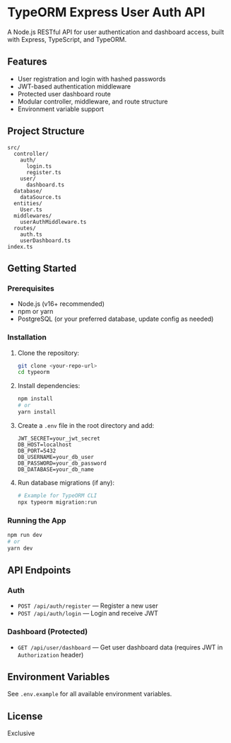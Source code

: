 # TypeORM Express User Auth API

A Node.js RESTful API for user authentication and dashboard access, built with Express, TypeScript, and TypeORM.

## Features
- User registration and login with hashed passwords
- JWT-based authentication middleware
- Protected user dashboard route
- Modular controller, middleware, and route structure
- Environment variable support

## Project Structure
```
src/
  controller/
    auth/
      login.ts
      register.ts
    user/
      dashboard.ts
  database/
    dataSource.ts
  entities/
    User.ts
  middlewares/
    userAuthMiddleware.ts
  routes/
    auth.ts
    userDashboard.ts
index.ts
```

## Getting Started

### Prerequisites
- Node.js (v16+ recommended)
- npm or yarn
- PostgreSQL (or your preferred database, update config as needed)

### Installation
1. Clone the repository:
   ```sh
   git clone <your-repo-url>
   cd typeorm
   ```
2. Install dependencies:
   ```sh
   npm install
   # or
   yarn install
   ```
3. Create a `.env` file in the root directory and add:
   ```env
   JWT_SECRET=your_jwt_secret
   DB_HOST=localhost
   DB_PORT=5432
   DB_USERNAME=your_db_user
   DB_PASSWORD=your_db_password
   DB_DATABASE=your_db_name
   ```
4. Run database migrations (if any):
   ```sh
   # Example for TypeORM CLI
   npx typeorm migration:run
   ```

### Running the App
```sh
npm run dev
# or
yarn dev
```

## API Endpoints

### Auth
- `POST /api/auth/register` — Register a new user
- `POST /api/auth/login` — Login and receive JWT

### Dashboard (Protected)
- `GET /api/user/dashboard` — Get user dashboard data (requires JWT in `Authorization` header)

## Environment Variables
See `.env.example` for all available environment variables.

## License
Exclusive
